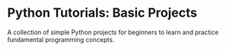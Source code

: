 # Python Tutorials: Basic Projects

A collection of simple Python projects for beginners to learn and practice fundamental programming concepts.
